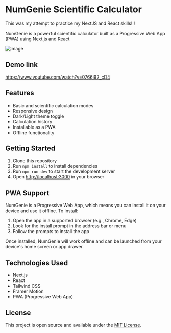 # NumGenie Scientific Calculator

This was my attempt to practice my NextJS and React skills!!! 

NumGenie is a powerful scientific calculator built as a Progressive Web App (PWA) using Next.js and React

![image](https://github.com/user-attachments/assets/c8d617ea-0d84-446e-94ca-940c339a8391)

## Demo link
https://www.youtube.com/watch?v=0766i92_cD4


## Features

- Basic and scientific calculation modes
- Responsive design
- Dark/Light theme toggle
- Calculation history
- Installable as a PWA
- Offline functionality

## Getting Started

1. Clone this repository
2. Run `npm install` to install dependencies
3. Run `npm run dev` to start the development server
4. Open [http://localhost:3000](http://localhost:3000) in your browser

## PWA Support

NumGenie is a Progressive Web App, which means you can install it on your device and use it offline. To install:

1. Open the app in a supported browser (e.g., Chrome, Edge)
2. Look for the install prompt in the address bar or menu
3. Follow the prompts to install the app

Once installed, NumGenie will work offline and can be launched from your device's home screen or app drawer.

## Technologies Used

- Next.js
- React
- Tailwind CSS
- Framer Motion
- PWA (Progressive Web App)

## License

This project is open source and available under the [MIT License](LICENSE).

